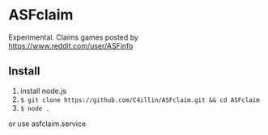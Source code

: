 # ASFclaim
Experimental.
Claims games posted by https://www.reddit.com/user/ASFinfo


## Install
1. install node.js
2. `$ git clone https://github.com/C4illin/ASFclaim.git && cd ASFclaim`
3. `$ node .`

or use asfclaim.service